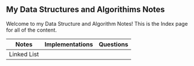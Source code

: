 ## My Data Structures and Algorithims Notes
Welcome to my Data Structure and Algorithm Notes!
This is the Index page for all of the content.

| Notes  |  Implementations |  Questions |
|--------|------------------|------------|
|Linked List|